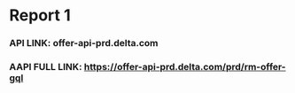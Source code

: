 # Report 1

### API LINK: offer-api-prd.delta.com
### AAPI FULL LINK: https://offer-api-prd.delta.com/prd/rm-offer-gql